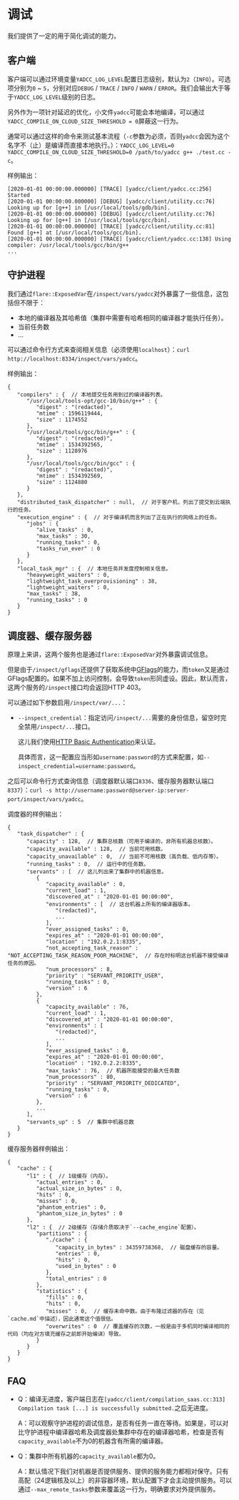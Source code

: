 # 调试

我们提供了一定的用于简化调试的能力。

## 客户端

客户端可以通过环境变量`YADCC_LOG_LEVEL`配置日志级别，默认为`2`（`INFO`）。可选项分别为`0` ~ `5`，分别对应`DEBUG` / `TRACE` / `INFO` / `WARN` / `ERROR`。我们会输出大于等于`YADCC_LOG_LEVEL`级别的日志。

另外作为一项针对延迟的优化，小文件`yadcc`可能会本地编译，可以通过`YADCC_COMPILE_ON_CLOUD_SIZE_THRESHOLD = 0`屏蔽这一行为。

通常可以通过这样的命令来测试基本流程（`-c`参数为必须，否则`yadcc`会因为这个名字不（止）是编译而直接本地执行。）：`YADCC_LOG_LEVEL=0 YADCC_COMPILE_ON_CLOUD_SIZE_THRESHOLD=0 /path/to/yadcc g++ ./test.cc -c`。

样例输出：

```text
[2020-01-01 00:00:00.000000] [TRACE] [yadcc/client/yadcc.cc:256] Started
[2020-01-01 00:00:00.000000] [DEBUG] [yadcc/client/utility.cc:76] Looking up for [g++] in [/usr/local/tools/gdb/bin].
[2020-01-01 00:00:00.000000] [DEBUG] [yadcc/client/utility.cc:76] Looking up for [g++] in [/usr/local/tools/gcc/bin].
[2020-01-01 00:00:00.000000] [TRACE] [yadcc/client/utility.cc:81] Found [g++] at [/usr/local/tools/gcc/bin].
[2020-01-01 00:00:00.000000] [TRACE] [yadcc/client/yadcc.cc:138] Using compiler: /usr/local/tools/gcc/bin/g++
...
```

## 守护进程

我们通过`flare::ExposedVar`在`/inspect/vars/yadcc`对外暴露了一些信息，这包括但不限于：

- 本地的编译器及其哈希值（集群中需要有哈希相同的编译器才能执行任务）。
- 当前任务数
- ...

可以通过命令行方式来查阅相关信息（必须使用`localhost`）：`curl http://localhost:8334/inspect/vars/yadcc`。

样例输出：

```jsonc
{
   "compilers" : {  // 本地提交任务用到过的编译器列表。
      "/usr/local/tools-opt/gcc-10/bin/g++" : {
         "digest" : "(redacted)",
         "mtime" : 1596119444,
         "size" : 1174552
      },
      "/usr/local/tools/gcc/bin/g++" : {
         "digest" : "(redacted)",
         "mtime" : 1534392565,
         "size" : 1128976
      },
      "/usr/local/tools/gcc/bin/gcc" : {
         "digest" : "(redacted)",
         "mtime" : 1534392569,
         "size" : 1124880
      }
   },
   "distributed_task_dispatcher" : null,  // 对于客户机，列出了提交到云端执行的任务。
   "execution_engine" : {  // 对于编译机而言列出了正在执行的网络上的任务。
      "jobs" : {
         "alive_tasks" : 0,
         "max_tasks" : 30,
         "running_tasks" : 0,
         "tasks_run_ever" : 0
      }
   },
   "local_task_mgr" : {  // 本地任务并发度控制相关信息。
      "heavyweight_waiters" : 0,
      "lightweight_task_overprovisioning" : 38,
      "lightweight_waiters" : 0,
      "max_tasks" : 38,
      "running_tasks" : 0
   }
}
```

## 调度器、缓存服务器

原理上来讲，这两个服务也是通过`flare::ExposedVar`对外暴露调试信息。

但是由于`/inspect/gflags`还提供了获取系统中[GFlags](https://github.com/gflags/gflags)的能力，而`token`又是通过GFlags配置的。如果不加上访问控制，会导致`token`形同虚设。因此，默认而言，这两个服务的`/inspect`接口均会返回HTTP 403。

可以通过如下参数启用`/inspect/var/...`：

- `--inspect_credential`：指定访问`/inspect/...`需要的身份信息，留空时完全禁用`/inspect/...`接口。

  这儿我们使用[HTTP Basic Authentication](https://developer.mozilla.org/en-US/docs/Web/HTTP/Authentication#Basic_authentication_scheme)来认证。

  具体而言，这一配置应当形如`username:password`的方式来配置，如`--inspect_credential=username:password`。

之后可以命令行方式查询信息（调度器默认端口`8336`、缓存服务器默认端口`8337`）：`curl -s http://username:password@server-ip:server-port/inspect/vars/yadcc`。

调度器的样例输出：

```jsonc
{
   "task_dispatcher" : {
      "capacity" : 128,  // 集群总核数（可用于编译的，非所有机器总核数）。
      "capacity_available" : 128,  // 当前可用核数。
      "capacity_unavailable" : 0,  // 当前不可用核数（高负载、低内存等）。
      "running_tasks" : 0,  // 运行中的任务数。
      "servants" : [  // 这儿列出来了集群中的机器信息。
         {
            "capacity_available" : 0,
            "current_load" : 1,
            "discovered_at" : "2020-01-01 00:00:00",
            "environments" : [  // 这台机器上所有的编译器版本。
               "(redacted)",
               ...
            ],
            "ever_assigned_tasks" : 0,
            "expires_at" : "2020-01-01 00:00:00",
            "location" : "192.0.2.1:8335",
            "not_accepting_task_reason" : "NOT_ACCEPTING_TASK_REASON_POOR_MACHINE",  // 存在时标明这台机器不接受编译任务的原因。
            "num_processors" : 8,
            "priority" : "SERVANT_PRIORITY_USER",
            "running_tasks" : 0,
            "version" : 6
         },
         {
            "capacity_available" : 76,
            "current_load" : 1,
            "discovered_at" : "2020-01-01 00:00:00",
            "environments" : [
               "(redacted)",
               ...
            ],
            "ever_assigned_tasks" : 0,
            "expires_at" : "2020-01-01 00:00:00",
            "location" : "192.0.2.2:8335",
            "max_tasks" : 76,  // 机器所能接受的最大任务数
            "num_processors" : 80,
            "priority" : "SERVANT_PRIORITY_DEDICATED",
            "running_tasks" : 0,
            "version" : 6
         },
         ...
      ],
      "servants_up" : 5  // 集群中机器总数
   }
}

```

缓存服务器样例输出：

```jsonc
{
   "cache" : {
      "l1" : {  // 1级缓存（内存）。
         "actual_entries" : 0,
         "actual_size_in_bytes" : 0,
         "hits" : 0,
         "misses" : 0,
         "phantom_entries" : 0,
         "phantom_size_in_bytes" : 0
      },
      "l2" : {  // 2级缓存（存储介质取决于`--cache_engine`配置）。
         "partitions" : {
            "./cache" : {
               "capacity_in_bytes" : 34359738368,  // 磁盘缓存的容量。
               "entries" : 0,
               "hits" : 0,
               "used_in_bytes" : 0
            },
            "total_entries" : 0
         },
         "statistics" : {
            "fills" : 0,
            "hits" : 0,
            "misses" : 0,  // 缓存未命中数。由于布隆过滤器的存在（见`cache.md`中描述），因此通常这个值很低。
            "overwrites" : 0  // 覆盖缓存的次数，一般是由于多机同时编译相同的代码（均在对方填充缓存之前即开始编译）导致。
         }
      }
   }
}
```

## FAQ

- Q：编译无进度，客户端日志在`[yadcc/client/compilation_saas.cc:313] Compilation task [...] is successfully submitted.`之后无进度。

  A：可以观察守护进程的调试信息，是否有任务一直在等待。如果是，可以对比守护进程中编译器哈希及调度器处集群中存在的编译器哈希，检查是否有`capacity_available`不为0的机器含有所需的编译器。

- Q：集群中所有机器的`capacity_available`都为0。

  A：默认情况下我们对机器是否提供服务、提供的服务能力都相对保守。只有高配（24逻辑核及以上）的非容器环境，默认配置下才会主动提供服务。可以通过`--max_remote_tasks`参数来覆盖这一行为，明确要求对外提供服务。
